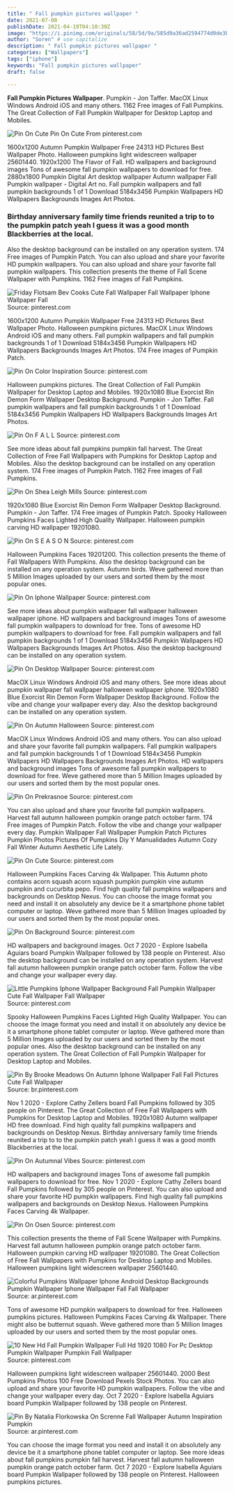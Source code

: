 ```yaml
---
title: " Fall pumpkin pictures wallpaper "
date: 2021-07-08
publishDate: 2021-04-19T04:10:30Z
image: "https://i.pinimg.com/originals/58/5d/9a/585d9a36ad2594774d0de3b4f2ff4d98.png"
author: "Soren" # use capitalize
description: " Fall pumpkin pictures wallpaper "
categories: ["Wallpapers"]
tags: ["iphone"]
keywords: "Fall pumpkin pictures wallpaper"
draft: false

---
```



**Fall Pumpkin Pictures Wallpaper**. Pumpkin - Jon Taffer. MacOX Linux Windows Android iOS and many others. 1162 Free images of Fall Pumpkins. The Great Collection of Fall Pumpkin Wallpaper for Desktop Laptop and Mobiles.

![Pin On Cute](https://i.pinimg.com/originals/58/bf/be/58bfbe6ff01330b3ab26cb0f4eebfeac.jpg "Pin On Cute")
Pin On Cute From pinterest.com


1600x1200 Autumn Pumpkin Wallpaper Free 24313 HD Pictures Best Wallpaper Photo. Halloween pumpkins light widescreen wallpaper 25601440. 1920x1200 The Flavor of Fall. HD wallpapers and background images Tons of awesome fall pumpkin wallpapers to download for free. 2880x1800 Pumpkin Digital Art desktop wallpaper Autumn wallpaper Fall Pumpkin wallpaper - Digital Art no. Fall pumpkin wallpapers and fall pumpkin backgrounds 1 of 1 Download 5184x3456 Pumpkin Wallpapers HD Wallpapers Backgrounds Images Art Photos.

### Birthday anniversary family time friends reunited a trip to to the pumpkin patch yeah I guess it was a good month Blackberries at the local.

Also the desktop background can be installed on any operation system. 174 Free images of Pumpkin Patch. You can also upload and share your favorite HD pumpkin wallpapers. You can also upload and share your favorite fall pumpkin wallpapers. This collection presents the theme of Fall Scene Wallpaper with Pumpkins. 1162 Free images of Fall Pumpkins.


![Friday Flotsam Bev Cooks Cute Fall Wallpaper Fall Wallpaper Iphone Wallpaper Fall](https://i.pinimg.com/originals/2d/a8/3a/2da83aff4d3c5de1a87005ad1d0cef97.jpg "Friday Flotsam Bev Cooks Cute Fall Wallpaper Fall Wallpaper Iphone Wallpaper Fall")
Source: pinterest.com

1600x1200 Autumn Pumpkin Wallpaper Free 24313 HD Pictures Best Wallpaper Photo. Halloween pumpkins pictures. MacOX Linux Windows Android iOS and many others. Fall pumpkin wallpapers and fall pumpkin backgrounds 1 of 1 Download 5184x3456 Pumpkin Wallpapers HD Wallpapers Backgrounds Images Art Photos. 174 Free images of Pumpkin Patch.

![Pin On Color Inspiration](https://i.pinimg.com/736x/45/41/33/4541330c75ff2385cae5e3d4181416d9.jpg "Pin On Color Inspiration")
Source: pinterest.com

Halloween pumpkins pictures. The Great Collection of Fall Pumpkin Wallpaper for Desktop Laptop and Mobiles. 1920x1080 Blue Exorcist Rin Demon Form Wallpaper Desktop Background. Pumpkin - Jon Taffer. Fall pumpkin wallpapers and fall pumpkin backgrounds 1 of 1 Download 5184x3456 Pumpkin Wallpapers HD Wallpapers Backgrounds Images Art Photos.

![Pin On F A L L](https://i.pinimg.com/736x/1e/f6/36/1ef636664d5331723b242adc6463a7a1.jpg "Pin On F A L L")
Source: pinterest.com

See more ideas about fall pumpkins pumpkin fall harvest. The Great Collection of Free Fall Wallpapers with Pumpkins for Desktop Laptop and Mobiles. Also the desktop background can be installed on any operation system. 174 Free images of Pumpkin Patch. 1162 Free images of Fall Pumpkins.

![Pin On Shea Leigh Mills](https://i.pinimg.com/originals/37/9c/3e/379c3ef02f82c92a1e37b9a00bbf527b.jpg "Pin On Shea Leigh Mills")
Source: pinterest.com

1920x1080 Blue Exorcist Rin Demon Form Wallpaper Desktop Background. Pumpkin - Jon Taffer. 174 Free images of Pumpkin Patch. Spooky Halloween Pumpkins Faces Lighted High Quality Wallpaper. Halloween pumpkin carving HD wallpaper 19201080.

![Pin On S E A S O N](https://i.pinimg.com/originals/a2/b2/0d/a2b20d1a0f09930df63979b8e9f46db1.jpg "Pin On S E A S O N")
Source: pinterest.com

Halloween Pumpkins Faces 19201200. This collection presents the theme of Fall Wallpapers With Pumpkins. Also the desktop background can be installed on any operation system. Autumn birds. Weve gathered more than 5 Million Images uploaded by our users and sorted them by the most popular ones.

![Pin On Iphone Wallpaper](https://i.pinimg.com/originals/d8/ec/09/d8ec09a7003edcd31c6bb497c590413d.jpg "Pin On Iphone Wallpaper")
Source: pinterest.com

See more ideas about pumpkin wallpaper fall wallpaper halloween wallpaper iphone. HD wallpapers and background images Tons of awesome fall pumpkin wallpapers to download for free. Tons of awesome HD pumpkin wallpapers to download for free. Fall pumpkin wallpapers and fall pumpkin backgrounds 1 of 1 Download 5184x3456 Pumpkin Wallpapers HD Wallpapers Backgrounds Images Art Photos. Also the desktop background can be installed on any operation system.

![Pin On Desktop Wallpaper](https://i.pinimg.com/originals/0c/34/2e/0c342e9d346f34f48a59e42422e6864b.jpg "Pin On Desktop Wallpaper")
Source: pinterest.com

MacOX Linux Windows Android iOS and many others. See more ideas about pumpkin wallpaper fall wallpaper halloween wallpaper iphone. 1920x1080 Blue Exorcist Rin Demon Form Wallpaper Desktop Background. Follow the vibe and change your wallpaper every day. Also the desktop background can be installed on any operation system.

![Pin On Autumn Halloween](https://i.pinimg.com/originals/35/96/ad/3596ade4fe07ba46b46df8625df58b3a.jpg "Pin On Autumn Halloween")
Source: pinterest.com

MacOX Linux Windows Android iOS and many others. You can also upload and share your favorite fall pumpkin wallpapers. Fall pumpkin wallpapers and fall pumpkin backgrounds 1 of 1 Download 5184x3456 Pumpkin Wallpapers HD Wallpapers Backgrounds Images Art Photos. HD wallpapers and background images Tons of awesome fall pumpkin wallpapers to download for free. Weve gathered more than 5 Million Images uploaded by our users and sorted them by the most popular ones.

![Pin On Prekrasnoe](https://i.pinimg.com/originals/c1/38/3d/c1383d368db102d93153b69b183c4edd.png "Pin On Prekrasnoe")
Source: pinterest.com

You can also upload and share your favorite fall pumpkin wallpapers. Harvest fall autumn halloween pumpkin orange patch october farm. 174 Free images of Pumpkin Patch. Follow the vibe and change your wallpaper every day. Pumpkin Wallpaper Fall Wallpaper Pumpkin Patch Pictures Pumpkin Photos Pictures Of Pumpkins Diy Y Manualidades Autumn Cozy Fall Winter Autumn Aesthetic Life Lately.

![Pin On Cute](https://i.pinimg.com/originals/58/bf/be/58bfbe6ff01330b3ab26cb0f4eebfeac.jpg "Pin On Cute")
Source: pinterest.com

Halloween Pumpkins Faces Carving 4k Wallpaper. This Autumn photo contains acorn squash acorn squash pumpkin pumpkin vine autumn pumpkin and cucurbita pepo. Find high quality fall pumpkins wallpapers and backgrounds on Desktop Nexus. You can choose the image format you need and install it on absolutely any device be it a smartphone phone tablet computer or laptop. Weve gathered more than 5 Million Images uploaded by our users and sorted them by the most popular ones.

![Pin On Background](https://i.pinimg.com/originals/1d/58/3b/1d583b1e6a39d552e5660b4ca2573543.jpg "Pin On Background")
Source: pinterest.com

HD wallpapers and background images. Oct 7 2020 - Explore Isabella Aguiars board Pumpkin Wallpaper followed by 138 people on Pinterest. Also the desktop background can be installed on any operation system. Harvest fall autumn halloween pumpkin orange patch october farm. Follow the vibe and change your wallpaper every day.

![Little Pumpkins Iphone Wallpaper Background Fall Pumpkin Wallpaper Cute Fall Wallpaper Fall Wallpaper](https://i.pinimg.com/originals/5d/31/1f/5d311f4614a5eb13bd77238edeea6d10.jpg "Little Pumpkins Iphone Wallpaper Background Fall Pumpkin Wallpaper Cute Fall Wallpaper Fall Wallpaper")
Source: pinterest.com

Spooky Halloween Pumpkins Faces Lighted High Quality Wallpaper. You can choose the image format you need and install it on absolutely any device be it a smartphone phone tablet computer or laptop. Weve gathered more than 5 Million Images uploaded by our users and sorted them by the most popular ones. Also the desktop background can be installed on any operation system. The Great Collection of Fall Pumpkin Wallpaper for Desktop Laptop and Mobiles.

![Pin By Brooke Meadows On Autumn Iphone Wallpaper Fall Fall Pictures Cute Fall Wallpaper](https://i.pinimg.com/originals/bf/a7/d4/bfa7d4c696500a88776df5dbaca4e622.jpg "Pin By Brooke Meadows On Autumn Iphone Wallpaper Fall Fall Pictures Cute Fall Wallpaper")
Source: br.pinterest.com

Nov 1 2020 - Explore Cathy Zellers board Fall Pumpkins followed by 305 people on Pinterest. The Great Collection of Free Fall Wallpapers with Pumpkins for Desktop Laptop and Mobiles. 1920x1080 Autumn wallpaper HD free download. Find high quality fall pumpkins wallpapers and backgrounds on Desktop Nexus. Birthday anniversary family time friends reunited a trip to to the pumpkin patch yeah I guess it was a good month Blackberries at the local.

![Pin On Autumnal Vibes](https://i.pinimg.com/originals/fb/c0/d8/fbc0d87d75f98c6c8a1d840605656b70.jpg "Pin On Autumnal Vibes")
Source: pinterest.com

HD wallpapers and background images Tons of awesome fall pumpkin wallpapers to download for free. Nov 1 2020 - Explore Cathy Zellers board Fall Pumpkins followed by 305 people on Pinterest. You can also upload and share your favorite HD pumpkin wallpapers. Find high quality fall pumpkins wallpapers and backgrounds on Desktop Nexus. Halloween Pumpkins Faces Carving 4k Wallpaper.

![Pin On Osen](https://i.pinimg.com/originals/9e/03/cb/9e03cba02512026a32f646bf00277499.jpg "Pin On Osen")
Source: pinterest.com

This collection presents the theme of Fall Scene Wallpaper with Pumpkins. Harvest fall autumn halloween pumpkin orange patch october farm. Halloween pumpkin carving HD wallpaper 19201080. The Great Collection of Free Fall Wallpapers with Pumpkins for Desktop Laptop and Mobiles. Halloween pumpkins light widescreen wallpaper 25601440.

![Colorful Pumpkins Wallpaper Iphone Android Desktop Backgrounds Pumpkin Wallpaper Iphone Wallpaper Fall Fall Wallpaper](https://i.pinimg.com/originals/06/ae/29/06ae294a814fa92a001239300fb7244e.jpg "Colorful Pumpkins Wallpaper Iphone Android Desktop Backgrounds Pumpkin Wallpaper Iphone Wallpaper Fall Fall Wallpaper")
Source: ar.pinterest.com

Tons of awesome HD pumpkin wallpapers to download for free. Halloween pumpkins pictures. Halloween Pumpkins Faces Carving 4k Wallpaper. There might also be butternut squash. Weve gathered more than 5 Million Images uploaded by our users and sorted them by the most popular ones.

![10 New Hd Fall Pumpkin Wallpaper Full Hd 1920 1080 For Pc Desktop Pumpkin Wallpaper Pumpkin Fall Wallpaper](https://i.pinimg.com/originals/8b/a5/e2/8ba5e29defc5d269e2e26088b45e4313.jpg "10 New Hd Fall Pumpkin Wallpaper Full Hd 1920 1080 For Pc Desktop Pumpkin Wallpaper Pumpkin Fall Wallpaper")
Source: pinterest.com

Halloween pumpkins light widescreen wallpaper 25601440. 2000 Best Pumpkins Photos 100 Free Download Pexels Stock Photos. You can also upload and share your favorite HD pumpkin wallpapers. Follow the vibe and change your wallpaper every day. Oct 7 2020 - Explore Isabella Aguiars board Pumpkin Wallpaper followed by 138 people on Pinterest.

![Pin By Natalia Florkowska On Screnne Fall Wallpaper Autumn Inspiration Pumpkin](https://i.pinimg.com/originals/58/5d/9a/585d9a36ad2594774d0de3b4f2ff4d98.png "Pin By Natalia Florkowska On Screnne Fall Wallpaper Autumn Inspiration Pumpkin")
Source: ar.pinterest.com

You can choose the image format you need and install it on absolutely any device be it a smartphone phone tablet computer or laptop. See more ideas about fall pumpkins pumpkin fall harvest. Harvest fall autumn halloween pumpkin orange patch october farm. Oct 7 2020 - Explore Isabella Aguiars board Pumpkin Wallpaper followed by 138 people on Pinterest. Halloween pumpkins pictures.

